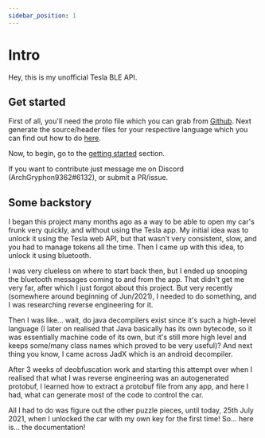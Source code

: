 ```yaml
---
sidebar_position: 1
---
```

# Intro
Hey, this is my unofficial Tesla BLE API.

## Get started

First of all, you'll need the proto file which you can grab from [Github](https://gist.github.com/ArchGryphon9362/fc55736f5bb5f2b19c12f68abe0ed3f7).
Next generate the source/header files for your respective language which you can find out how to do [here](https://developers.google.com/protocol-buffers/docs/overview#generating).

Now, to begin, go to the [getting started](start) section.

If you want to contribute just message me on Discord (ArchGryphon9362#6132), or submit a PR/issue.

## Some backstory

I began this project many months ago as a way to be able to open my car's frunk very quickly, and without using the Tesla app. My initial idea was to unlock it using the Tesla web API, but that wasn't very consistent, slow, and you had to manage tokens all the time. Then I came up with this idea, to unlock it using bluetooth.

I was very clueless on where to start back then, but I ended up snooping the bluetooth messages coming to and from the app. That didn't get me very far, after which I just forgot about this project. But very recently (somewhere around beginning of Jun/2021), I needed to do something, and I was researching reverse engineering for it.

Then I was like... wait, do java decompilers exist since it's such a high-level language (I later on realised that Java basically has its own bytecode, so it was essentially machine code of its own, but it's still more high level and keeps some/many class names which proved to be very useful)? And next thing you know, I came across JadX which is an android decompiler.

After 3 weeks of deobfuscation work and starting this attempt over when I realised that what I was reverse engineering was an autogenerated protobuf, I learned how to extract a protobuf file from any app, and here I had, what can generate most of the code to control the car.

All I had to do was figure out the other puzzle pieces, until today, 25th July 2021, when I unlocked the car with my own key for the first time! So... here is... the documentation!
